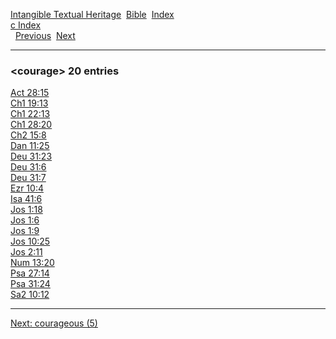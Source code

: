 [Intangible Textual Heritage](../../index)  [Bible](../index) 
[Index](index)   
[c Index](_c_)  
  [Previous](c02636)  [Next](c02638) 

------------------------------------------------------------------------

### &lt;courage&gt; 20 entries

[Act 28:15](../kjv/act028.htm#015)  
[Ch1 19:13](../kjv/ch1019.htm#013)  
[Ch1 22:13](../kjv/ch1022.htm#013)  
[Ch1 28:20](../kjv/ch1028.htm#020)  
[Ch2 15:8](../kjv/ch2015.htm#008)  
[Dan 11:25](../kjv/dan011.htm#025)  
[Deu 31:23](../kjv/deu031.htm#023)  
[Deu 31:6](../kjv/deu031.htm#006)  
[Deu 31:7](../kjv/deu031.htm#007)  
[Ezr 10:4](../kjv/ezr010.htm#004)  
[Isa 41:6](../kjv/isa041.htm#006)  
[Jos 1:18](../kjv/jos001.htm#018)  
[Jos 1:6](../kjv/jos001.htm#006)  
[Jos 1:9](../kjv/jos001.htm#009)  
[Jos 10:25](../kjv/jos010.htm#025)  
[Jos 2:11](../kjv/jos002.htm#011)  
[Num 13:20](../kjv/num013.htm#020)  
[Psa 27:14](../kjv/psa027.htm#014)  
[Psa 31:24](../kjv/psa031.htm#024)  
[Sa2 10:12](../kjv/sa2010.htm#012)  

------------------------------------------------------------------------

[Next: courageous (5)](c02638)
